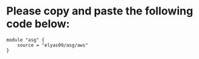 # Please copy and paste the following code below:

```
module "asg" {
    source = "elyas09/asg/aws"
}
```
